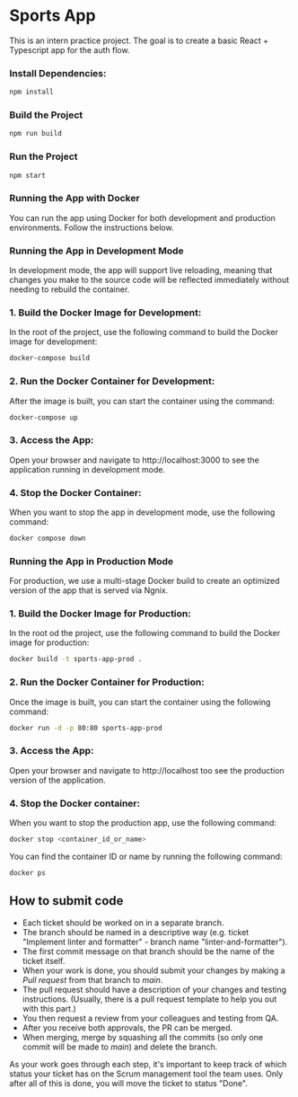 # Sports App

This is an intern practice project. The goal is to create a basic React + Typescript app for the auth flow.

### Install Dependencies:

```bash
npm install
```

### Build the Project

```bash
npm run build
```

### Run the Project

```bash
npm start
```

### Running the App with Docker

You can run the app using Docker for both development and production environments. Follow the instructions below.

### Running the App in Development Mode

In development mode, the app will support live reloading, meaning that changes you make to the source code will be reflected immediately without needing to rebuild the container.

### 1. Build the Docker Image for Development:
   In the root of the project, use the following command to build the Docker image for development:

   ```bash
   docker-compose build
   ```

### 2. Run the Docker Container for Development:
   After the image is built, you can start the container using the command:

   ```bash
   docker-compose up
   ```

### 3. Access the App:
   Open your browser and navigate to http://localhost:3000 to see the application running in development mode.

### 4. Stop the Docker Container:
   When you want to stop the app in development mode, use the following command:

   ```bash
   docker compose down
   ```

### Running the App in Production Mode

For production, we use a multi-stage Docker build to create an optimized version of the app that is served via Ngnix.

### 1. Build the Docker Image for Production:
   In the root od the project, use the following command to build the Docker image for production:

```bash
docker build -t sports-app-prod .
```

### 2. Run the Docker Container for Production:
   Once the image is built, you can start the container using the following command:

```bash
docker run -d -p 80:80 sports-app-prod
```

### 3. Access the App:
   Open your browser and navigate to http://localhost too see the production version of the application.

### 4. Stop the Docker container: 
   When you want to stop the production app, use the following command:

```bash
docker stop <container_id_or_name>
```

You can find the container ID or name by running the following command:

```bash
docker ps
```

## How to submit code

- Each ticket should be worked on in a separate branch.
- The branch should be named in a descriptive way (e.g. ticket "Implement linter and formatter" - branch name "linter-and-formatter").
- The first commit message on that branch should be the name of the ticket itself.
- When your work is done, you should submit your changes by making a _Pull request_ from that branch to _main_.
- The pull request should have a description of your changes and testing instructions. (Usually, there is a pull request template to help you out with this part.)
- You then request a review from your colleagues and testing from QA.
- After you receive both approvals, the PR can be merged.
- When merging, merge by squashing all the commits (so only one commit will be made to _main_) and delete the branch.

As your work goes through each step, it's important to keep track of which status your ticket has on the Scrum management tool the team uses.
Only after all of this is done, you will move the ticket to status "Done".



